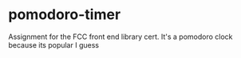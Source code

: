 # pomodoro-timer
Assignment for the FCC front end library cert. It's a pomodoro clock because its popular I guess
